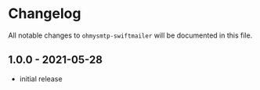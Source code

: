 # Changelog

All notable changes to `ohmysmtp-swiftmailer` will be documented in this file.

## 1.0.0 - 2021-05-28

- initial release
